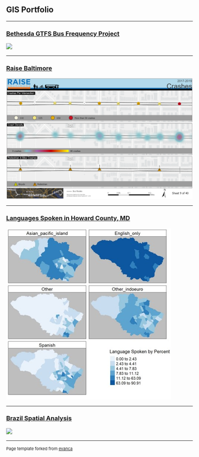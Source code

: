 ## GIS Portfolio

---
### [Bethesda GTFS Bus Frequency Project](/project/bethesda/index.md)
[<img src="/images/bethesda.png?raw=true"/>](/pdf/bethesda.pdf)

---
### [Raise Baltimore](/project/)
[<img src="/images/Map9.png?raw=true"/>](/pdf/mapsMap9.pdf)

---
### [Languages Spoken in Howard County, MD](/pdf/github_langmap.pdf)
[<img src="/images/github_langmap.jpg?raw=true"/>](/pdf/langmap_image.pdf)

---
### [Brazil Spatial Analysis](/project/)
[<img src="/images/$$$$$.png?raw=true"/>](/pdf/$$$$$.pdf)



---
<p style="font-size:11px">Page template forked from <a href="https://github.com/evanca/quick-portfolio">evanca</a></p>
<!-- Remove above link if you don't want to attibute -->

